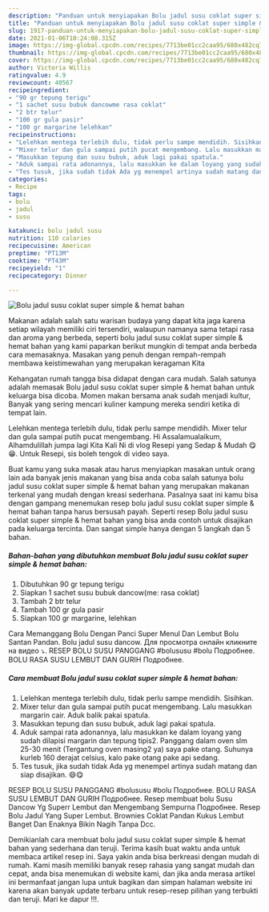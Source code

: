 ```yaml
---
description: "Panduan untuk menyiapakan Bolu jadul susu coklat super simple &amp;amp; hemat bahan Teruji"
title: "Panduan untuk menyiapakan Bolu jadul susu coklat super simple &amp;amp; hemat bahan Teruji"
slug: 1917-panduan-untuk-menyiapakan-bolu-jadul-susu-coklat-super-simple-and-amp-hemat-bahan-teruji
date: 2021-01-06T10:24:08.315Z
image: https://img-global.cpcdn.com/recipes/7713be01cc2caa95/680x482cq70/bolu-jadul-susu-coklat-super-simple-hemat-bahan-foto-resep-utama.jpg
thumbnail: https://img-global.cpcdn.com/recipes/7713be01cc2caa95/680x482cq70/bolu-jadul-susu-coklat-super-simple-hemat-bahan-foto-resep-utama.jpg
cover: https://img-global.cpcdn.com/recipes/7713be01cc2caa95/680x482cq70/bolu-jadul-susu-coklat-super-simple-hemat-bahan-foto-resep-utama.jpg
author: Victoria Willis
ratingvalue: 4.9
reviewcount: 40567
recipeingredient:
- "90 gr tepung terigu"
- "1 sachet susu bubuk dancowme rasa coklat"
- "2 btr telur"
- "100 gr gula pasir"
- "100 gr margarine lelehkan"
recipeinstructions:
- "Lelehkan mentega terlebih dulu, tidak perlu sampe mendidih. Sisihkan."
- "Mixer telur dan gula sampai putih pucat mengembang. Lalu masukkan margarin cair. Aduk balik pakai spatula."
- "Masukkan tepung dan susu bubuk, aduk lagi pakai spatula."
- "Aduk sampai rata adonannya, lalu masukkan ke dalam loyang yang sudah dilapisi margarin dan tepung tipis2. Panggang dalam oven slm 25-30 menit (Tergantung oven masing2 ya) saya pake otang. Suhunya kurleb 160 derajat celsius, kalo pake otang pake api sedang."
- "Tes tusuk, jika sudah tidak Ada yg menempel artinya sudah matang dan siap disajikan. 😄😋"
categories:
- Recipe
tags:
- bolu
- jadul
- susu

katakunci: bolu jadul susu 
nutrition: 110 calories
recipecuisine: American
preptime: "PT13M"
cooktime: "PT43M"
recipeyield: "1"
recipecategory: Dinner

---
```



![Bolu jadul susu coklat super simple &amp; hemat bahan](https://img-global.cpcdn.com/recipes/7713be01cc2caa95/680x482cq70/bolu-jadul-susu-coklat-super-simple-hemat-bahan-foto-resep-utama.jpg)

Makanan adalah salah satu warisan budaya yang dapat kita jaga karena setiap wilayah memiliki ciri tersendiri, walaupun namanya sama tetapi rasa dan aroma yang berbeda, seperti bolu jadul susu coklat super simple &amp; hemat bahan yang kami paparkan berikut mungkin di tempat anda berbeda cara memasaknya. Masakan yang penuh dengan rempah-rempah membawa keistimewahan yang merupakan keragaman Kita

Kehangatan rumah tangga bisa didapat dengan cara mudah. Salah satunya adalah memasak Bolu jadul susu coklat super simple &amp; hemat bahan untuk keluarga bisa dicoba. Momen makan bersama anak sudah menjadi kultur, Banyak yang sering mencari kuliner kampung mereka sendiri ketika di tempat lain.

Lelehkan mentega terlebih dulu, tidak perlu sampe mendidih. Mixer telur dan gula sampai putih pucat mengembang. Hi Assalamualaikum, Alhamdulillah jumpa lagi Kita Kali Ni di vlog Resepi yang Sedap &amp; Mudah 😋😁. Untuk Resepi, sis boleh tengok di video saya.

Buat kamu yang suka masak atau harus menyiapkan masakan untuk orang lain ada banyak jenis makanan yang bisa anda coba salah satunya bolu jadul susu coklat super simple &amp; hemat bahan yang merupakan makanan terkenal yang mudah dengan kreasi sederhana. Pasalnya saat ini kamu bisa dengan gampang menemukan resep bolu jadul susu coklat super simple &amp; hemat bahan tanpa harus bersusah payah.
Seperti resep Bolu jadul susu coklat super simple &amp; hemat bahan yang bisa anda contoh untuk disajikan pada keluarga tercinta. Dan sangat simple hanya dengan 5 langkah dan 5 bahan.


<!--inarticleads1-->

##### Bahan-bahan yang dibutuhkan membuat Bolu jadul susu coklat super simple &amp; hemat bahan:

1. Dibutuhkan 90 gr tepung terigu
1. Siapkan 1 sachet susu bubuk dancow(me: rasa coklat)
1. Tambah 2 btr telur
1. Tambah 100 gr gula pasir
1. Siapkan 100 gr margarine, lelehkan


Cara Memanggang Bolu Dengan Panci Super Menul Dan Lembut Bolu Santan Pandan. Bolu jadul susu dancow. Для просмотра онлайн кликните на видео ⤵. RESEP BOLU SUSU PANGGANG #bolususu #bolu Подробнее. BOLU RASA SUSU LEMBUT DAN GURIH Подробнее. 

<!--inarticleads2-->

##### Cara membuat  Bolu jadul susu coklat super simple &amp; hemat bahan:

1. Lelehkan mentega terlebih dulu, tidak perlu sampe mendidih. Sisihkan.
1. Mixer telur dan gula sampai putih pucat mengembang. Lalu masukkan margarin cair. Aduk balik pakai spatula.
1. Masukkan tepung dan susu bubuk, aduk lagi pakai spatula.
1. Aduk sampai rata adonannya, lalu masukkan ke dalam loyang yang sudah dilapisi margarin dan tepung tipis2. Panggang dalam oven slm 25-30 menit (Tergantung oven masing2 ya) saya pake otang. Suhunya kurleb 160 derajat celsius, kalo pake otang pake api sedang.
1. Tes tusuk, jika sudah tidak Ada yg menempel artinya sudah matang dan siap disajikan. 😄😋


RESEP BOLU SUSU PANGGANG #bolususu #bolu Подробнее. BOLU RASA SUSU LEMBUT DAN GURIH Подробнее. Resep membuat bolu Susu Dancow Yg Superr Lembut dan Mengembang Sempurna Подробнее. Resep Bolu Jadul Yang Super Lembut. Brownies Coklat Pandan Kukus Lembut Banget Dan Enaknya Bikin Nagih Tanpa Dcc. 

Demikianlah cara membuat bolu jadul susu coklat super simple &amp; hemat bahan yang sederhana dan teruji. Terima kasih buat waktu anda untuk membaca artikel resep ini. Saya yakin anda bisa berkreasi dengan mudah di rumah. Kami masih memiliki banyak resep rahasia yang sangat mudah dan cepat, anda bisa menemukan di website kami, dan jika anda merasa artikel ini bermanfaat jangan lupa untuk bagikan dan simpan halaman website ini karena akan banyak update terbaru untuk resep-resep pilihan yang terbukti dan teruji. Mari ke dapur !!!. 
